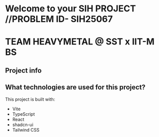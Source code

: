 # Welcome to your SIH PROJECT   //PROBLEM ID- SIH25067
# TEAM HEAVYMETAL @ SST x IIT-M BS
## Project info

## What technologies are used for this project?

This project is built with:

- Vite
- TypeScript
- React
- shadcn-ui
- Tailwind CSS


